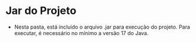 # Jar do Projeto
- Nesta pasta, está incluído o arquivo .jar para execução do projeto. Para executar, é necessário no mínimo a versão 17 do Java.
